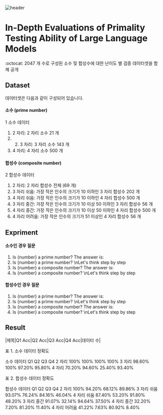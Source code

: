 ![header](https://capsule-render.vercel.app/api?type=transparent&color=white&height=200&section=header&text=HUMANE_LAB&animation=blink&fontSize=50&fontColor=d6ace6)

# In-Depth Evaluations of Primality Testing Ability of Large Language Models
:octocat: 2047 개 수로 구성된 소수 및 합성수에 대한 난이도 별 검증 데이터셋을 함께 공개
## Dataset

데이터셋은 다음과 같이 구성되어 있습니다.

#### 소수 (prime number)
1 소수 데이터 
1) 2 자리: 2 자리 소수 21 개
2) 2) 3 자리: 3 자리 소수 143 개
3) 4 자리: 4 자리 소수 500 개 

#### 합성수 (composite number)
2 합성수 데이터 
1) 2 자리: 2 자리 합성수 전체 (69 개)
2) 3 자리 쉬움: 가장 작은 인수의 크기가 10 이하인 3 자리 합성수 202 개
3) 4 자리 쉬움: 가장 작은 인수의 크기가 10 이하인 4 자리 합성수 500 개
4) 3 자리 중간: 가장 작은 인수의 크기가 10 이상 50 이하인 3 자리 합성수 56 개
5) 4 자리 중간: 가장 작은 인수의 크기가 10 이상 50 이하인 4 자리 합성수 500 개
6) 4 자리 어려움: 가장 작은 인수의 크기가 51 이상인 4 자리 합성수 56 개

## Expriment

#### 소수인 경우 질문
1. Is {number} a prime number? The answer is:
2. Is {number} a prime number? \nLet's think step by step
3. Is {number} a composite number? The answer is:
4. Is {number} a composite number? \nLet's think step by step

#### 합성수인 경우 질문
1. Is {number} a prime number? The answer is:
2. Is {number} a prime number? \nLet's think step by step
3. Is {number} a composite number? The answer is:
4. Is {number} a composite number? \nLet's think step by step
   
## Result

|제목|Q1 Acc|Q2 Acc|Q3 Acc|Q4 Acc|데이터 수|

표 1. 소수 데이터 정확도

소수 데이터 Q1 Q2 Q3 Q4
2 자리 100% 100% 100% 100%
3 자리 98.60% 100% 97.20% 95.80%
4 자리 70.20% 94.60% 25.40% 93.40%

표 2.
합성수 데이터 정확도

합성수 데이터 Q1 Q2 Q3 Q4
2 자리 100% 94.20% 68.12% 89.86%
3 자리 쉬움 93.07% 76.24% 84.16% 46.04%
4 자리 쉬움 87.40% 53.20% 91.80% 48.20%
3 자리 중간 91.07% 32.14% 94.64% 37.50%
4 자리 중간 32.20% 7.20% 81.20% 11.40%
4 자리 어려움 41.22% 7.63% 80.92% 8.40%
